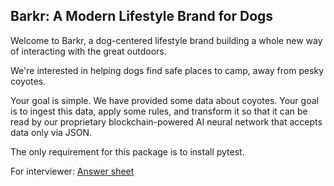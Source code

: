 ## Barkr: A Modern Lifestyle Brand for Dogs

Welcome to Barkr, a dog-centered lifestyle brand building a whole new way
of interacting with the great outdoors.

We're interested in helping dogs find safe places to camp, away from pesky
coyotes.

Your goal is simple. We have provided some data about coyotes. Your goal is to
ingest this data, apply some rules, and transform it so that it can be read
by our proprietary blockchain-powered AI neural network that accepts
data only via JSON.

The only requirement for this package is to install pytest.

For interviewer: [Answer sheet](https://docs.google.com/document/d/1bkcSGbDWCirqOXysITPtZAyVOfLIHLd4mrjcaxQKMqE/)
